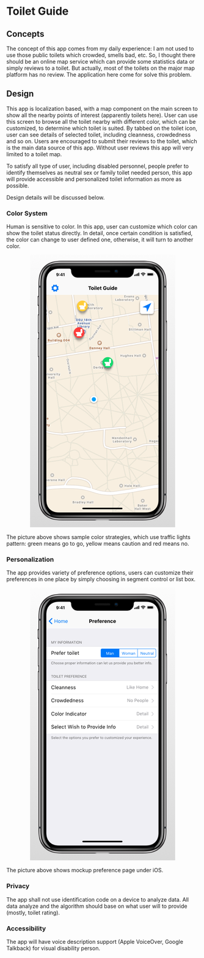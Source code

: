 # Toilet Guide
## Concepts
The concept of this app comes from my daily experience: I am not used to use those public toilets which crowded, smells bad, etc. So, I thought there should be an online map service which can provide some statistics data or simply reviews to a toilet. But actually, most of the toilets on the major map platform has no review. The application here come for solve this problem.
## Design
This app is localization based, with a map component on the main screen to show all the nearby points of interest (apparently toilets here). User can use this screen to browse all the toilet nearby with different color, which can be customized, to determine which toilet is suited. By tabbed on the toilet icon, user can see details of selected toilet, including cleanness, crowdedness and so on. Users are encouraged to submit their reviews to the toilet, which is the main data source of this app. Without user reviews this app will very limited to a toilet map.

To satisfy all type of user, including disabled personnel, people prefer to identify themselves as neutral sex or family toilet needed person, this app will provide accessible and personalized toilet information as more as possible.

Design details will be discussed below.

### Color System
Human is sensitive to color. In this app, user can customize which color can show the toilet status directly. In detail, once certain condition is satisfied, the color can change to user defined one, otherwise, it will turn to another color.
<p align="center">
  <img src="/mockup/iOS/iOS_1.png" />
</p>
The picture above shows sample color strategies, which use traffic lights pattern: green means go to go, yellow means caution and red means no.

### Personalization
The app provides variety of preference options, users can customize their preferences in one place by simply choosing in segment control or list box.
<p align="center">
  <img src="/mockup/iOS/iOS_2.png" />
</p>
The picture above shows mockup preference page under iOS.

### Privacy
The app shall not use identification code on a device to analyze data. All data analyze and the algorithm should base on what user will to provide (mostly, toilet rating).

### Accessibility
The app will have voice description support (Apple VoiceOver, Google Talkback) for visual disability person.
